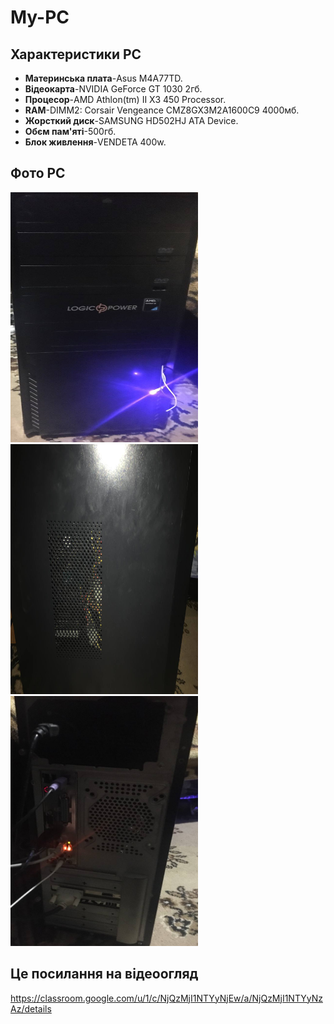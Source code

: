 # My-PC
## Характеристики PC
- __Материнська плата__-Asus M4A77TD.
- __Відеокарта__-NVIDIA GeForce GT 1030 2гб.
- __Процесор__-AMD Athlon(tm) II X3 450 Processor.
- __RAM__-DIMM2: Corsair Vengeance CMZ8GX3M2A1600C9 4000мб.
- __Жорсткий диск__-SAMSUNG HD502HJ ATA Device.
- __Обєм пам'яті__-500гб.
- __Блок живлення__-VENDETA 400w.
## Фото PC
<img src="PC1.jpg" alt="PC1" width="300" height="400">
<img src="PC2.jpg" alt="PC2" width="300" height="400">
<img src="PC3.jpg" alt="PC3" width="300" height="400">

## Це посилання на відеоогляд
https://classroom.google.com/u/1/c/NjQzMjI1NTYyNjEw/a/NjQzMjI1NTYyNzAz/details

